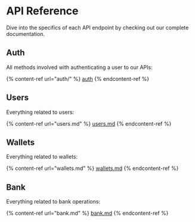 # API Reference

Dive into the specifics of each API endpoint by checking out our complete documentation.

## Auth

All methods involved with authenticating a user to our APIs:

{% content-ref url="auth/" %}
[auth](auth/)
{% endcontent-ref %}

## Users

Everything related to users:

{% content-ref url="users.md" %}
[users.md](users.md)
{% endcontent-ref %}

## Wallets

Everything related to wallets:

{% content-ref url="wallets.md" %}
[wallets.md](wallets.md)
{% endcontent-ref %}

## Bank

Everything related to bank operations:

{% content-ref url="bank.md" %}
[bank.md](bank.md)
{% endcontent-ref %}
